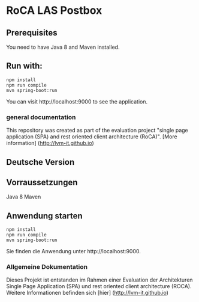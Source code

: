 # RoCA LAS Postbox

## Prerequisites
You need to have Java 8 and Maven installed.

## Run with:

```
npm install
npm run compile
mvn spring-boot:run
```
You can visit http://localhost:9000 to see the application.

### general documentation

This repository was created as part of the evaluation project "single page application (SPA) and rest oriented client architecture (RoCA)". [More information] (http://lvm-it.github.io) 


## Deutsche Version

## Vorraussetzungen
Java 8
Maven

## Anwendung starten

```
npm install
npm run compile
mvn spring-boot:run
```
Sie finden die Anwendung unter http://localhost:9000.

### Allgemeine Dokumentation

Dieses Projekt ist entstanden im Rahmen einer Evaluation der Architekturen Single Page Application (SPA) und rest oriented client architecture (ROCA). Weitere Informationen befinden sich [hier] (http://lvm-it.github.io)

